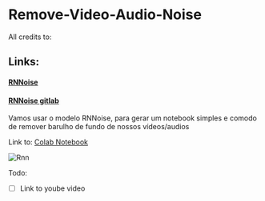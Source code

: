 # Remove-Video-Audio-Noise
All credits to:
## Links:
#### [RNNoise](https://jmvalin.ca/demo/rnnoise/)
#### [RNNoise gitlab](https://gitlab.xiph.org/xiph/rnnoise/)


Vamos usar o modelo RNNoise, para gerar um notebook simples e comodo de remover barulho de fundo de nossos vídeos/audios

Link to: [Colab Notebook](https://colab.research.google.com/drive/1q2u2PMeRFRwbM9Uxb5jRpJ2A9zJjmabQ?usp=sharing)



![Rnn](https://github.com/hildermesmedeiros/Remove-Video-Audio-Noise/assets/20046591/2b16a31e-418c-4509-8338-5640e2bb7933)


Todo:
- [ ] Link to yoube video
